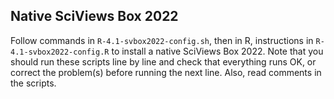 ## Native SciViews Box 2022

Follow commands in `R-4.1-svbox2022-config.sh`, then in R, instructions in `R-4.1-svbox2022-config.R` to install a native SciViews Box 2022. Note that you should run these scripts line by line and check that everything runs OK, or correct the problem(s) before running the next line. Also, read comments in the scripts.
